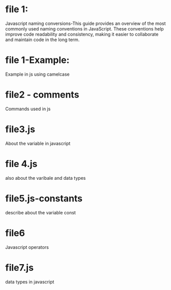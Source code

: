 # file 1:
Javascript naming conversions-This guide provides an overview of the most commonly used naming conventions in JavaScript. These conventions help improve code readability and consistency, making it easier to collaborate and maintain code in the long term.

# file 1-Example:
Example in js using camelcase 
# file2 - comments
Commands used in js
# file3.js
About the variable in javascript
# file 4.js 
also about the varibale and data types
# file5.js-constants
describe about the variable const
# file6
Javascript operators
# file7.js
data types in javascript

